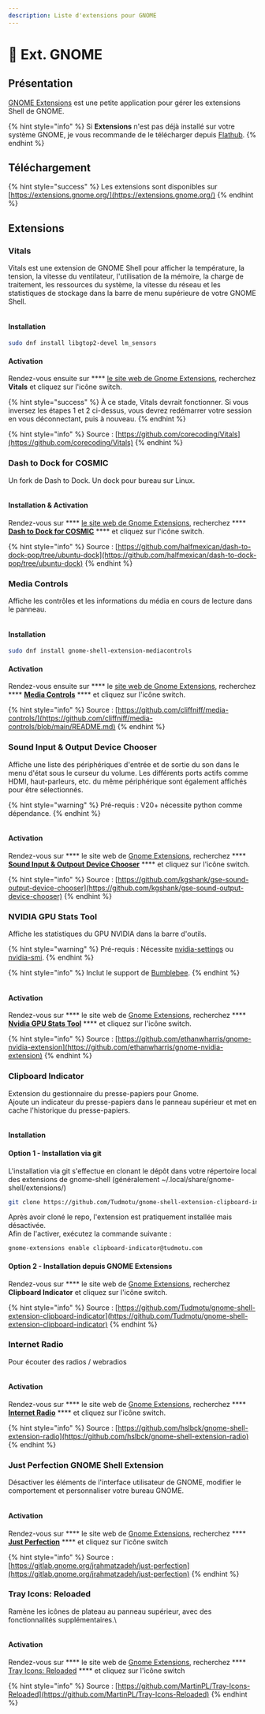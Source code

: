 ```yaml
---
description: Liste d'extensions pour GNOME
---
```


# 👣 Ext. GNOME

## Présentation

[GNOME Extensions](https://gitlab.gnome.org/GNOME/gnome-shell-extensions) est une petite application pour gérer les extensions Shell de GNOME.

{% hint style="info" %}
Si **Extensions** n'est pas déjà installé sur votre système GNOME, je vous recommande de le télécharger depuis [Flathub](https://flathub.org/apps/details/org.gnome.Extensions).
{% endhint %}

## Téléchargement

{% hint style="success" %}
Les extensions sont disponibles sur [https://extensions.gnome.org/](https://extensions.gnome.org/)
{% endhint %}

## Extensions

### Vitals

Vitals est une extension de GNOME Shell pour afficher la température, la tension, la vitesse du ventilateur, l'utilisation de la mémoire, la charge de traitement, les ressources du système, la vitesse du réseau et les statistiques de stockage dans la barre de menu supérieure de votre GNOME Shell.

<figure><img src="../../.gitbook/assets/Vitals.GIF" alt=""><figcaption></figcaption></figure>

#### Installation

```bash
sudo dnf install libgtop2-devel lm_sensors
```

#### Activation

Rendez-vous ensuite sur **** [le site web de Gnome Extensions](https://extensions.gnome.org/extension/1460/vitals/), recherchez **Vitals** et cliquez sur l'icône switch.

{% hint style="success" %}
À ce stade, Vitals devrait fonctionner. Si vous inversez les étapes 1 et 2 ci-dessus, vous devrez redémarrer votre session en vous déconnectant, puis à nouveau.
{% endhint %}

{% hint style="info" %}
Source : [https://github.com/corecoding/Vitals](https://github.com/corecoding/Vitals)
{% endhint %}

### Dash to Dock for COSMIC

Un fork de Dash to Dock. Un dock pour bureau sur Linux.

<figure><img src="../../.gitbook/assets/screenshot (2).jpg" alt=""><figcaption></figcaption></figure>

#### Installation & Activation

Rendez-vous sur **** [le site web de Gnome Extensions](https://extensions.gnome.org), recherchez **** [**Dash to Dock for COSMIC**](https://extensions.gnome.org/extension/5004/dash-to-dock-for-cosmic/) **** et cliquez sur l'icône switch.

{% hint style="info" %}
Source : [https://github.com/halfmexican/dash-to-dock-pop/tree/ubuntu-dock](https://github.com/halfmexican/dash-to-dock-pop/tree/ubuntu-dock)
{% endhint %}

### Media Controls

Affiche les contrôles et les informations du média en cours de lecture dans le panneau.

<figure><img src="../../.gitbook/assets/mediacontrols.png" alt=""><figcaption></figcaption></figure>

#### Installation

```bash
sudo dnf install gnome-shell-extension-mediacontrols
```

#### Activation

Rendez-vous ensuite sur **** le [site web de Gnome Extensions](https://extensions.gnome.org/), recherchez **** [**Media Controls**](https://extensions.gnome.org/extension/4470/media-controls/) **** et cliquez sur l'icône switch.

{% hint style="info" %}
Source : [https://github.com/cliffniff/media-controls/](https://github.com/cliffniff/media-controls/blob/main/README.md)
{% endhint %}

### Sound Input & Output Device Chooser

Affiche une liste des périphériques d'entrée et de sortie du son dans le menu d'état sous le curseur du volume. Les différents ports actifs comme HDMI, haut-parleurs, etc. du même périphérique sont également affichés pour être sélectionnés.

{% hint style="warning" %}
Pré-requis :  V20+ nécessite python comme dépendance.
{% endhint %}

<figure><img src="../../.gitbook/assets/screenshot_tool.png" alt=""><figcaption></figcaption></figure>

#### Activation

Rendez-vous sur **** le site web de [Gnome Extensions](https://extensions.gnome.org/), recherchez **** [**Sound Input & Outpout Device Chooser**](https://extensions.gnome.org/extension/906/sound-output-device-chooser/) **** et cliquez sur l'icône switch.

{% hint style="info" %}
Source : [https://github.com/kgshank/gse-sound-output-device-chooser](https://github.com/kgshank/gse-sound-output-device-chooser)
{% endhint %}

### NVIDIA GPU Stats Tool <a href="#extension_name" id="extension_name"></a>

Affiche les statistiques du GPU NVIDIA dans la barre d'outils.&#x20;

{% hint style="warning" %}
Pré-requis : Nécessite [nvidia-settings](https://download.nvidia.com/XFree86/Linux-x86\_64/396.51/README/nvidiasettings.html) ou [nvidia-smi](https://download.nvidia.com/XFree86/Linux-x86\_64/396.51/README/nvidia-smi.html).
{% endhint %}

{% hint style="info" %}
Inclut le support de [Bumblebee](https://www.bumblebee-project.org/).
{% endhint %}

<figure><img src="../../.gitbook/assets/nvidia-gpu_stats.png" alt=""><figcaption></figcaption></figure>

#### Activation

Rendez-vous sur **** le site web de [Gnome Extensions](https://extensions.gnome.org/), recherchez **** [**Nvidia GPU Stats Tool**](https://extensions.gnome.org/extension/1320/nvidia-gpu-stats-tool) **** et cliquez sur l'icône switch.

{% hint style="info" %}
Source : [https://github.com/ethanwharris/gnome-nvidia-extension](https://github.com/ethanwharris/gnome-nvidia-extension)
{% endhint %}

### Clipboard Indicator

Extension du gestionnaire du presse-papiers pour Gnome.\
Ajoute un indicateur du presse-papiers dans le panneau supérieur et met en cache l'historique du presse-papiers.

<figure><img src="../../.gitbook/assets/screenshot_779_z38Ay1y.png" alt=""><figcaption></figcaption></figure>

#### Installation

#### Option 1 - Installation via git

L'installation via git s'effectue en clonant le dépôt dans votre répertoire local des extensions de gnome-shell (généralement \~/.local/share/gnome-shell/extensions/)

```bash
git clone https://github.com/Tudmotu/gnome-shell-extension-clipboard-indicator.git <extensions-dir>/clipboard-indicator@tudmotu.com
```

Après avoir cloné le repo, l'extension est pratiquement installée mais désactivée. \
Afin de l'activer, exécutez la commande suivante :

```bash
gnome-extensions enable clipboard-indicator@tudmotu.com
```

#### Option 2 - Installation depuis GNOME Extensions

Rendez-vous sur **** le site web de [Gnome Extensions](https://extensions.gnome.org/), recherchez **Clipboard Indicator** et cliquez sur l'icône switch.

{% hint style="info" %}
Source : [https://github.com/Tudmotu/gnome-shell-extension-clipboard-indicator](https://github.com/Tudmotu/gnome-shell-extension-clipboard-indicator)
{% endhint %}

### Internet Radio

Pour écouter des radios / webradios

<figure><img src="../../.gitbook/assets/radio-extension.png" alt=""><figcaption></figcaption></figure>

#### Activation

Rendez-vous sur **** le site web de [Gnome Extensions](https://extensions.gnome.org/), recherchez **** [**Internet Radio**](https://extensions.gnome.org/extension/836/internet-radio/) **** et cliquez sur l'icône switch.

{% hint style="info" %}
Source : [https://github.com/hslbck/gnome-shell-extension-radio](https://github.com/hslbck/gnome-shell-extension-radio)
{% endhint %}

### Just Perfection GNOME Shell Extension

Désactiver les éléments de l'interface utilisateur de GNOME, modifier le comportement et personnaliser votre bureau GNOME.

<figure><img src="../../.gitbook/assets/Juste_perfection.svg" alt=""><figcaption></figcaption></figure>

#### Activation

Rendez-vous sur **** le site web de [Gnome Extensions](https://extensions.gnome.org/extension/3843/just-perfection/), recherchez **** [**Just Perfection**](https://extensions.gnome.org/extension/3843/just-perfection/) **** et cliquez sur l'icône switch

{% hint style="info" %}
Source : [https://gitlab.gnome.org/jrahmatzadeh/just-perfection](https://gitlab.gnome.org/jrahmatzadeh/just-perfection)
{% endhint %}

### Tray Icons: Reloaded <a href="#extension_name" id="extension_name"></a>

Ramène les icônes de plateau au panneau supérieur, avec des fonctionnalités supplémentaires.\


<figure><img src="../../.gitbook/assets/screenshot_2890.png" alt=""><figcaption></figcaption></figure>

#### Activation

Rendez-vous sur **** le site web de [Gnome Extensions](https://extensions.gnome.org/extension/2890/tray-icons-reloaded/), recherchez **** [Tray Icons: Reloaded](https://app.gitbook.com/s/Pp6PcTwYyYLWwFxkG4Q4/the-basics/change-requests) **** et cliquez sur l'icône switch

{% hint style="info" %}
Source : [https://github.com/MartinPL/Tray-Icons-Reloaded](https://github.com/MartinPL/Tray-Icons-Reloaded)
{% endhint %}

#### &#x20;<a href="#extension_name" id="extension_name"></a>

